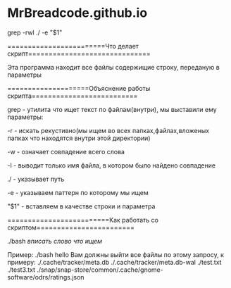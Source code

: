 # MrBreadcode.github.io

grep -rwl ./ -e "$1"

========================Что делает скрипт==============================

Эта программа находит все файлы содержищие строку, переданую в параметры

====================Объяснение работы скрипта==========================

grep - утилита что ищет текст по файлам(внутри), мы выставили ему параметры:

-r - искать рекустивно(мы ищем во всех папках,файлах,вложеных папках что находятся внутри этой директории)

-w - означает совпадение всего слова

-l - выводит только имя файла, в котором было найдено совпадение

./ - указывает путь

-e - указываем паттерн по которому мы ищем

"$1" - вставляем в качестве строки и параметра

=========================Как работать со скриптом========================

./bash *вписать слово что ищем*

Пример:
./bash hello
Вам должны выйти все файлы по этому запросу, к примеру:
./.cache/tracker/meta.db
./.cache/tracker/meta.db-wal
./test.txt
./test3.txt
./snap/snap-store/common/.cache/gnome-software/odrs/ratings.json
